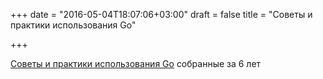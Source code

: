 +++
date = "2016-05-04T18:07:06+03:00"
draft = false
title = "Советы и практики использования Go"

+++

<p><a href="https://peter.bourgon.org/go-best-practices-2016/">Советы и практики использования Go</a> собранные за 6 лет</p>

